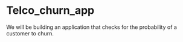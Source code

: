 # Telco_churn_app
We will be building an application that checks for the probability of a customer to churn.
